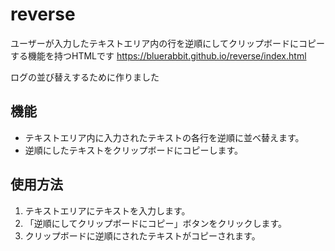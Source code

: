 # reverse

ユーザーが入力したテキストエリア内の行を逆順にしてクリップボードにコピーする機能を持つHTMLです
https://bluerabbit.github.io/reverse/index.html

ログの並び替えするために作りました

## 機能

- テキストエリア内に入力されたテキストの各行を逆順に並べ替えます。
- 逆順にしたテキストをクリップボードにコピーします。

## 使用方法
1. テキストエリアにテキストを入力します。
2. 「逆順にしてクリップボードにコピー」ボタンをクリックします。
3. クリップボードに逆順にされたテキストがコピーされます。
